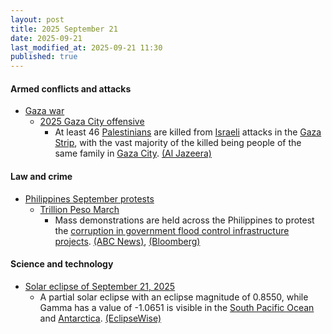 ```yaml
---
layout: post
title: 2025 September 21
date: 2025-09-21
last_modified_at: 2025-09-21 11:30
published: true
---
```



#### Armed conflicts and attacks

* [Gaza war](https://en.wikipedia.org/wiki/Gaza_war "Gaza war")
  * [2025 Gaza City offensive](https://en.wikipedia.org/wiki/2025_Gaza_City_offensive "2025 Gaza City offensive")
    * At least 46 [Palestinians](https://en.wikipedia.org/wiki/Palestinians "Palestinians") are killed from [Israeli](https://en.wikipedia.org/wiki/Israel "Israel") attacks in the [Gaza Strip](https://en.wikipedia.org/wiki/Gaza_Strip "Gaza Strip"), with the vast majority of the killed being people of the same family in [Gaza City](https://en.wikipedia.org/wiki/Gaza_City "Gaza City"). [(Al Jazeera)](https://www.aljazeera.com/news/liveblog/2025/9/21/live-israel-kills-14-palestinians-in-gaza-since-dawn)

#### Law and crime

* [Philippines September protests](https://en.wikipedia.org/wiki/Philippines_September_protests "Philippines September protests")
  * [Trillion Peso March](https://en.wikipedia.org/wiki/Trillion_Peso_March "Trillion Peso March")
    * Mass demonstrations are held across the Philippines to protest the [corruption in government flood control infrastructure projects](https://en.wikipedia.org/wiki/Flood_control_projects_controversy_in_the_Philippines "Flood control projects controversy in the Philippines"). [(ABC News)](https://abcnews.go.com/International/wireStory/philippine-president-supports-public-outrage-corruption-protests-peaceful-125575899%29), [(Bloomberg)](https://www.bloomberg.com/news/articles/2025-09-21/thousands-rally-in-philippines-as-anger-builds-over-flood-graft)

#### Science and technology

* [Solar eclipse of September 21, 2025](https://en.wikipedia.org/wiki/Solar_eclipse_of_September_21%2C_2025 "Solar eclipse of September 21, 2025")
  * A partial solar eclipse with an eclipse magnitude of 0.8550, while Gamma has a value of -1.0651 is visible in the [South Pacific Ocean](https://en.wikipedia.org/wiki/South_Pacific_Ocean "South Pacific Ocean") and [Antarctica](https://en.wikipedia.org/wiki/Antarctica "Antarctica"). [(EclipseWise)](https://eclipsewise.com/solar/SEprime/2001-2100/SE2025Sep21Pprime.html)
